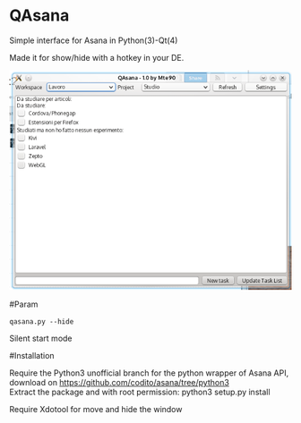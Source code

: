 QAsana
======

Simple interface for Asana in Python(3)-Qt(4)

Made it for show/hide with a hotkey in your DE.  

![](screenshot.png)

#Param

    qasana.py --hide

Silent start mode

#Installation

Require the Python3 unofficial branch for the python wrapper of Asana API, download on https://github.com/codito/asana/tree/python3  
Extract the package and with root permission:
  python3 setup.py install

Require Xdotool for move and hide the window

